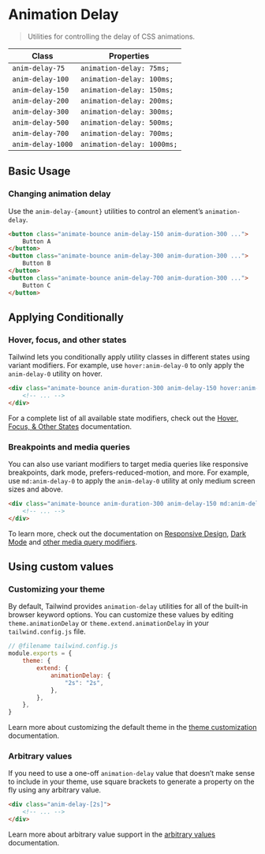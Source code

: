 # Animation Delay

> Utilities for controlling the delay of CSS animations.

| Class             | Properties                 |
| ----------------- | -------------------------- |
| `anim-delay-75`   | `animation-delay: 75ms;`   |
| `anim-delay-100`  | `animation-delay: 100ms;`  |
| `anim-delay-150`  | `animation-delay: 150ms;`  |
| `anim-delay-200`  | `animation-delay: 200ms;`  |
| `anim-delay-300`  | `animation-delay: 300ms;`  |
| `anim-delay-500`  | `animation-delay: 500ms;`  |
| `anim-delay-700`  | `animation-delay: 700ms;`  |
| `anim-delay-1000` | `animation-delay: 1000ms;` |

## Basic Usage

### Changing animation delay

Use the `anim-delay-{amount}` utilities to control an element’s `animation-delay`.

```html
<button class="animate-bounce anim-delay-150 anim-duration-300 ...">
	Button A
</button>
<button class="animate-bounce anim-delay-300 anim-duration-300 ...">
	Button B
</button>
<button class="animate-bounce anim-delay-700 anim-duration-300 ...">
	Button C
</button>
```

## Applying Conditionally

### Hover, focus, and other states

Tailwind lets you conditionally apply utility classes in different states using variant modifiers. For example, use `hover:anim-delay-0` to only apply the `anim-delay-0` utility on hover.

```html
<div class="animate-bounce anim-duration-300 anim-delay-150 hover:anim-delay-0">
	<!-- ... -->
</div>
```

For a complete list of all available state modifiers, check out the [Hover, Focus, & Other States](https://tailwindcss.com/docs/hover-focus-and-other-states) documentation.

### Breakpoints and media queries

You can also use variant modifiers to target media queries like responsive breakpoints, dark mode, prefers-reduced-motion, and more. For example, use `md:anim-delay-0` to apply the `anim-delay-0` utility at only medium screen sizes and above.

```html
<div class="animate-bounce anim-duration-300 anim-delay-150 md:anim-delay-0">
	<!-- ... -->
</div>
```

To learn more, check out the documentation on [Responsive Design](https://tailwindcss.com/docs/responsive-design), [Dark Mode](https://tailwindcss.com/docs/dark-mode) and [other media query modifiers](https://tailwindcss.com/docs/hover-focus-and-other-states#media-queries).

## Using custom values

### Customizing your theme

By default, Tailwind provides `animation-delay` utilities for all of the built-in browser keyword options. You can customize these values by editing `theme.animationDelay` or `theme.extend.animationDelay` in your `tailwind.config.js` file.

```js
// @filename tailwind.config.js
module.exports = {
	theme: {
		extend: {
			animationDelay: {
				"2s": "2s",
			},
		},
	},
}
```

Learn more about customizing the default theme in the [theme customization](https://tailwindcss.com/docs/theme#customizing-the-default-theme) documentation.

### Arbitrary values

If you need to use a one-off `animation-delay` value that doesn’t make sense to include in your theme, use square brackets to generate a property on the fly using any arbitrary value.

```html
<div class="anim-delay-[2s]">
	<!-- ... -->
</div>
```

Learn more about arbitrary value support in the [arbitrary values](https://tailwindcss.com/docs/adding-custom-styles#using-arbitrary-values) documentation.
